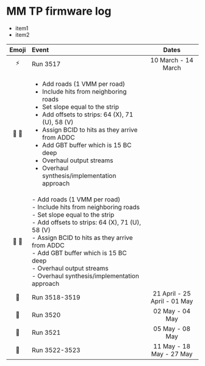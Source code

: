 MM TP firmware log
==================

<ul><li>item1</li><li>item2</li></ul>

Emoji            | Event         | Dates
:---------------:| :------------ |:-------:
:zap:            | Run 3517      | 10 March - 14 March
:ant: :wrench:   | <ul><li> Add roads (1 VMM per road) </li><li> Include hits from neighboring roads </li><li> Set slope equal to the strip </li><li> Add offsets to strips: 64 (X), 71 (U), 58 (V) </li><li> Assign BCID to hits as they arrive from ADDC </li><li> Add GBT buffer which is 15 BC deep </li><li> Overhaul output streams </li><li> Overhaul synthesis/implementation approach </li></ul> | 
:ant: :wrench:   | - Add roads (1 VMM per road) <br>- Include hits from neighboring roads <br>- Set slope equal to the strip <br>- Add offsets to strips: 64 (X), 71 (U), 58 (V) <br>- Assign BCID to hits as they arrive from ADDC <br>- Add GBT buffer which is 15 BC deep <br>- Overhaul output streams <br>- Overhaul synthesis/implementation approach </li></ul> | 
:rotating_light: | Run 3518-3519 | 21 April - 25 April - 01 May
:rotating_light: | Run 3520      | 02 May - 04 May
:rotating_light: | Run 3521      | 05 May - 08 May
:rotating_light: | Run 3522-3523 | 11 May - 18 May - 27 May

